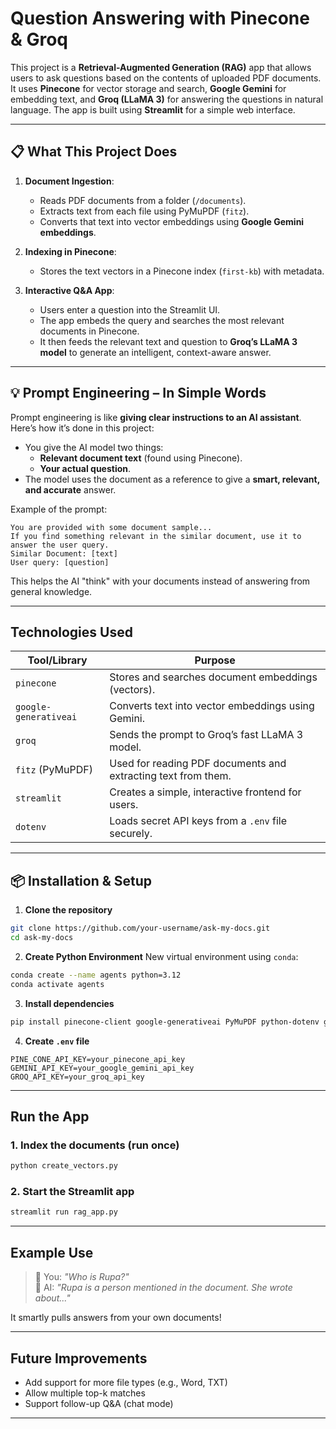 # Question Answering with Pinecone & Groq

This project is a **Retrieval-Augmented Generation (RAG)** app that allows users to ask questions based on the contents of uploaded PDF documents. It uses **Pinecone** for vector storage and search, **Google Gemini** for embedding text, and **Groq (LLaMA 3)** for answering the questions in natural language. The app is built using **Streamlit** for a simple web interface.

---

## 📋 What This Project Does

1. **Document Ingestion**:
   - Reads PDF documents from a folder (`/documents`).
   - Extracts text from each file using PyMuPDF (`fitz`).
   - Converts that text into vector embeddings using **Google Gemini embeddings**.

2. **Indexing in Pinecone**:
   - Stores the text vectors in a Pinecone index (`first-kb`) with metadata.

3. **Interactive Q&A App**:
   - Users enter a question into the Streamlit UI.
   - The app embeds the query and searches the most relevant documents in Pinecone.
   - It then feeds the relevant text and question to **Groq’s LLaMA 3 model** to generate an intelligent, context-aware answer.

---

## 💡 Prompt Engineering – In Simple Words

Prompt engineering is like **giving clear instructions to an AI assistant**. Here’s how it’s done in this project:

- You give the AI model two things:
  - **Relevant document text** (found using Pinecone).
  - **Your actual question**.
- The model uses the document as a reference to give a **smart, relevant, and accurate** answer.

Example of the prompt:
```
You are provided with some document sample...
If you find something relevant in the similar document, use it to answer the user query.
Similar Document: [text]
User query: [question]
```

This helps the AI "think" with your documents instead of answering from general knowledge.

---

## Technologies Used

| Tool/Library            | Purpose                                                  |
|-------------------------|----------------------------------------------------------|
| `pinecone`              | Stores and searches document embeddings (vectors).       |
| `google-generativeai`   | Converts text into vector embeddings using Gemini.       |
| `groq`                  | Sends the prompt to Groq’s fast LLaMA 3 model.           |
| `fitz` (PyMuPDF)        | Used for reading PDF documents and extracting text from them.                                 |
| `streamlit`             | Creates a simple, interactive frontend for users.        |
| `dotenv`                | Loads secret API keys from a `.env` file securely.       |


---

## 📦 Installation & Setup

1. **Clone the repository**
```bash
git clone https://github.com/your-username/ask-my-docs.git
cd ask-my-docs
```

2. **Create Python Environment**
New virtual environment using `conda`:
```bash
conda create --name agents python=3.12
conda activate agents
```

3. **Install dependencies**
```bash
pip install pinecone-client google-generativeai PyMuPDF python-dotenv groq streamlit
```

4. **Create `.env` file**
```env
PINE_CONE_API_KEY=your_pinecone_api_key
GEMINI_API_KEY=your_google_gemini_api_key
GROQ_API_KEY=your_groq_api_key
```
---

## Run the App

### 1. Index the documents (run once)
```bash
python create_vectors.py
```

### 2. Start the Streamlit app
```bash
streamlit run rag_app.py
```

---

## Example Use

> 👤 You: *"Who is Rupa?"*  
> 🤖 AI: *"Rupa is a person mentioned in the document. She wrote about..."*

It smartly pulls answers from your own documents!

---

## Future Improvements

- Add support for more file types (e.g., Word, TXT)
- Allow multiple top-k matches
- Support follow-up Q&A (chat mode)

---
